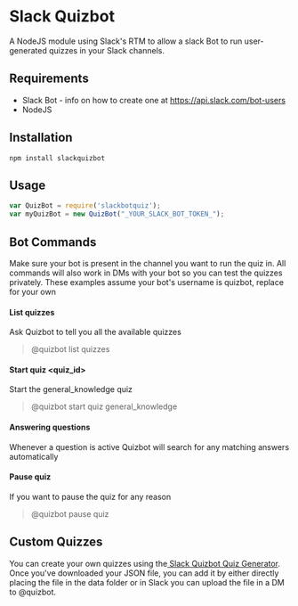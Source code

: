 # Slack Quizbot

A NodeJS module using Slack's RTM to allow a slack Bot to run user-generated quizzes in your Slack channels.

## Requirements
* Slack Bot - info on how to create one at https://api.slack.com/bot-users
* NodeJS

## Installation

```nodejs
npm install slackquizbot
```

## Usage

```js
var QuizBot = require('slackbotquiz');
var myQuizBot = new QuizBot("_YOUR_SLACK_BOT_TOKEN_");
```

## Bot Commands

Make sure your bot is present in the channel you want to run the quiz in. All commands will also work in DMs with your bot so you can test the quizzes privately. These examples assume your bot's username is quizbot, replace for your own

#### List quizzes
Ask Quizbot to tell you all the available quizzes
> @quizbot list quizzes

#### Start quiz <quiz_id>
Start the general_knowledge quiz
> @quizbot start quiz general_knowledge

#### Answering questions
Whenever a question is active Quizbot will search for any matching answers automatically

#### Pause quiz
If you want to pause the quiz for any reason
> @quizbot pause quiz

## Custom Quizzes
You can create your own quizzes using the[ Slack Quizbot Quiz Generator](codebyfire.github.io/slackquizbotbuilder). Once you've downloaded your JSON file, you can add it by either directly placing the file in the data folder or in Slack you can upload the file in a DM to @quizbot.
